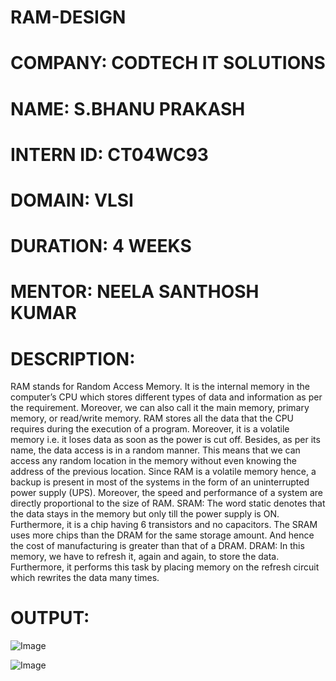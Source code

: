 # RAM-DESIGN
# COMPANY: CODTECH IT SOLUTIONS
# NAME: S.BHANU PRAKASH
# INTERN ID: CT04WC93
# DOMAIN: VLSI
# DURATION: 4 WEEKS
# MENTOR: NEELA SANTHOSH KUMAR
# DESCRIPTION:
  RAM stands for Random Access Memory. It is the internal memory in the computer’s CPU which stores different types of data and information as per the requirement. Moreover, we can also call it the main memory, primary memory, or read/write memory. RAM stores all the data that the CPU requires during the execution of a program. Moreover, it is a volatile memory i.e. it loses data as soon as the power is cut off. Besides, as per its name, the data access is in a random manner. This means that we can access any random location in the memory without even knowing the address of the previous location. Since RAM is a volatile memory hence, a backup is present in most of the systems in the form of an uninterrupted power supply (UPS). Moreover, the speed and performance of a system are directly proportional to the size of RAM.
SRAM: The word static denotes that the data stays in the memory but only till the power supply is ON. Furthermore, it is a chip having 6 transistors and no capacitors. The SRAM uses more chips than the DRAM for the same storage amount. And hence the cost of manufacturing is greater than that of a DRAM.
DRAM: In this memory, we have to refresh it, again and again, to store the data. Furthermore, it performs this task by placing memory on the refresh circuit which rewrites the data many times. 
# OUTPUT: 
![Image](https://github.com/user-attachments/assets/299889b0-5df6-45b2-8689-cfad5595d33c)

![Image](https://github.com/user-attachments/assets/1934f9e2-7aa6-48de-a914-ffdaeb2b5cb1)
